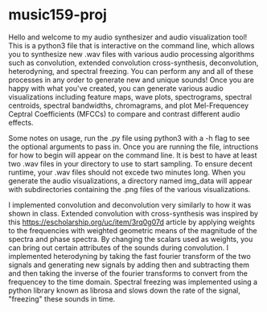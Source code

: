 # music159-proj

Hello and welcome to my audio synthesizer and audio visualization tool! This is a python3 file that is interactive on the 
command line, which allows you to synthesize new .wav files with various audio processing algorithms such as convolution,
extended convolution cross-synthesis, deconvolution, heterodyning, and spectral freezing. You can perform any and all of these
processes in any order to generate new and unique sounds! Once you are happy with what you've created, you can generate 
various audio visualizations including feature maps, wave plots, spectrograms, spectral centroids, spectral bandwidths, 
chromagrams, and plot Mel-Frequencey Ceptral Coefficients (MFCCs) to compare and contrast different audio effects. 

Some notes on usage, run the .py file using python3 with a -h flag to see the optional arguments to pass in. Once you are
running the file, intructions for how to begin will appear on the command line. It is best to have at least two .wav files in
your directory to use to start sampling. To ensure decent runtime, your .wav files should not excede two minutes long. 
When you generate the audio visualizations, a directory named img_data will appear with subdirectories containing the .png 
files of the various visualizations. 

I implemented convolution and deconvolution very similarly to how it was shown in class. Extended convolution with 
cross-synthesis was inspired by this https://escholarship.org/uc/item/3rq0g07d article by applying weights to the frequencies
with weighted geometric means of the magnitude of the spectra and phase spectra. By changing the scalars used as weights, you
can bring out certain attributes of the sounds during convolution. I implemented heterodyning by taking the fast fourier
transform of the two signals and generating new signals by adding then and subtracting them and then taking the inverse of the 
fourier transforms to convert from the frequencey to the time domain. Spectral freezing was implemented using a python library
known as librosa and slows down the rate of the signal, "freezing" these sounds in time. 
